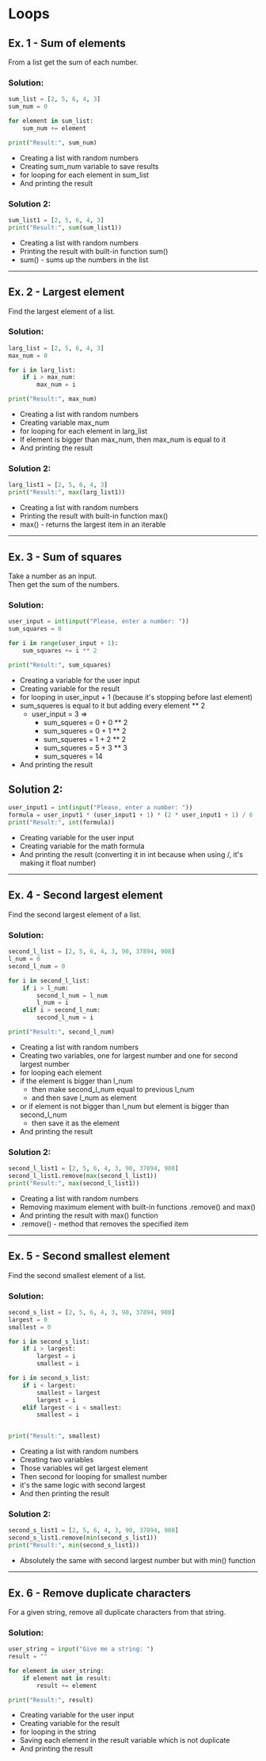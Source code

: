 # Loops
## Ex. 1 - Sum of elements
From a list get the sum of each number.

### Solution:
```python
sum_list = [2, 5, 6, 4, 3]
sum_num = 0

for element in sum_list:
    sum_num += element

print("Result:", sum_num)
```
- Creating a list with random numbers
- Creating sum_num variable to save results
- for looping for each element in sum_list
- And printing the result

### Solution 2:
```python
sum_list1 = [2, 5, 6, 4, 3]
print("Result:", sum(sum_list1))
```
- Creating a list with random numbers
- Printing the result with built-in function sum()
- sum() - sums up the numbers in the list

----------------------------
## Ex. 2 - Largest element
Find the largest element of a list.

### Solution:
```python
larg_list = [2, 5, 6, 4, 3]
max_num = 0

for i in larg_list:
    if i > max_num:
        max_num = i

print("Result:", max_num)
```
- Creating a list with random numbers
- Creating variable max_num
- for looping for each element in larg_list
- If element is bigger than max_num, then max_num is equal to it
- And printing the result

### Solution 2:
```python
larg_list1 = [2, 5, 6, 4, 3]
print("Result:", max(larg_list1))
```
- Creating a list with random numbers
- Printing the result with built-in function max()
- max() - returns the largest item in an iterable

------------------------------------
## Ex. 3 - Sum of squares
Take a number as an input. <br />
Then get the sum of the numbers.

### Solution:
```python
user_input = int(input("Please, enter a number: "))
sum_squares = 0

for i in range(user_input + 1):
    sum_squares += i ** 2

print("Result:", sum_squares)
```
- Creating a variable for the user input
- Creating variable for the result
- for looping in user_input + 1 (because it's stopping before last element)
- sum_squeres is equal to it but adding every element ** 2
  - user_input = 3 => 
    - sum_squeres = 0 + 0 ** 2
    - sum_squeres = 0 + 1 ** 2
    - sum_squeres = 1 + 2 ** 2
    - sum_squeres = 5 + 3 ** 3
    - sum_squeres = 14
- And printing the result

## Solution 2:
```python
user_input1 = int(input("Please, enter a number: "))
formula = user_input1 * (user_input1 + 1) * (2 * user_input1 + 1) / 6
print("Result:", int(formula))
```
- Creating variable for the user input
- Creating variable for the math formula
- And printing the result (converting it in int because when using /, it's making it float number)

----------------------------
## Ex. 4 - Second largest element
Find the second largest element of a list.

### Solution:
```python
second_l_list = [2, 5, 6, 4, 3, 90, 37894, 908]
l_num = 0
second_l_num = 0

for i in second_l_list:
    if i > l_num:
        second_l_num = l_num
        l_num = i
    elif i > second_l_num:
        second_l_num = i

print("Result:", second_l_num)
```
- Creating a list with random numbers
- Creating two variables, one for largest number and one for second largest number
- for looping each element
- if the element is bigger than l_num
  - then make second_l_num equal to previous l_num
  - and then save l_num as element
- or if element is not bigger than l_num but element is bigger than second_l_num 
  - then save it as the element
- And printing the result

### Solution 2:
```python
second_l_list1 = [2, 5, 6, 4, 3, 90, 37894, 908]
second_l_list1.remove(max(second_l_list1))
print("Result:", max(second_l_list1))
```
- Creating a list with random numbers
- Removing maximum element with built-in functions .remove() and max()
- And printing the result with max() function
- .remove() - method that removes the specified item

-------------------------------
## Ex. 5 - Second smallest element
Find the second smallest element of a list.

### Solution:
```python
second_s_list = [2, 5, 6, 4, 3, 90, 37894, 908]
largest = 0
smallest = 0

for i in second_s_list:
    if i > largest:
        largest = i
        smallest = i

for i in second_s_list:
    if i < largest:
        smallest = largest
        largest = i
    elif largest < i < smallest:
        smallest = i


print("Result:", smallest)
```
- Creating a list with random numbers
- Creating two variables
- Those variables wil get largest element
- Then second for looping for smallest number
- it's the same logic with second largest
- And then printing the result

### Solution 2:
```python
second_s_list1 = [2, 5, 6, 4, 3, 90, 37894, 908]
second_s_list1.remove(min(second_s_list1))
print("Result:", min(second_s_list1))
```
- Absolutely the same with second largest number but with min() function

-------------------------------
## Ex. 6 - Remove duplicate characters
For a given string, remove all duplicate characters from that string.

### Solution:
```python
user_string = input("Give me a string: ")
result = ""

for element in user_string:
    if element not in result:
        result += element

print("Result:", result)
```
- Creating variable for the user input
- Creating variable for the result
- for looping in the string
- Saving each element in the result variable which is not duplicate
- And printing the result